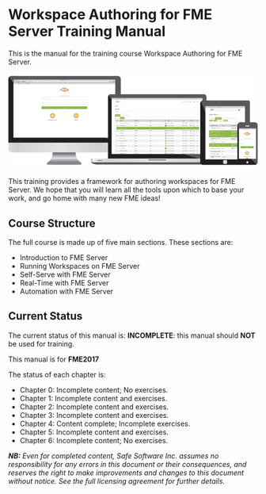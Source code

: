<!--This file duplicates a little of the content to follow, but is added here because the content of this file is used for the landing page on GitBook-->

# Workspace Authoring for FME Server Training Manual #

This is the manual for the training course Workspace Authoring for FME Server.

![](./ServerAuthoring0Introduction/Images/0.000.ServerHomeScreen.png)

This training provides a framework for authoring workspaces for FME Server. We hope that you will learn all the tools upon which to base your work, and go home with many new FME ideas!

## Course Structure ##

The full course is made up of five main sections. These sections are:

- Introduction to FME Server
- Running Workspaces on FME Server
- Self-Serve with FME Server
- Real-Time with FME Server
- Automation with FME Server


## Current Status ##

The current status of this manual is: **INCOMPLETE**: this manual should **NOT** be used for training.

This manual is for **FME2017**

The status of each chapter is:

- Chapter 0: Incomplete content; No exercises.
- Chapter 1: Incomplete content and exercises.
- Chapter 2: Incomplete content and exercises.
- Chapter 3: Incomplete content and exercises.
- Chapter 4: Content complete; Incomplete exercises.
- Chapter 5: Incomplete content and exercises.
- Chapter 6: Incomplete content; No exercises.
 
***NB:*** *Even for completed content, Safe Software Inc. assumes no responsibility for any errors in this document or their consequences, and reserves the right to make improvements and changes to this document without notice. See the full licensing agreement for further details.*
